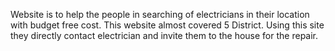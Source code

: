 Website is to help the people in searching of electricians in their location with budget free cost. This website almost covered 5 District. Using this site they directly contact electrician and invite them to the house for the repair.
